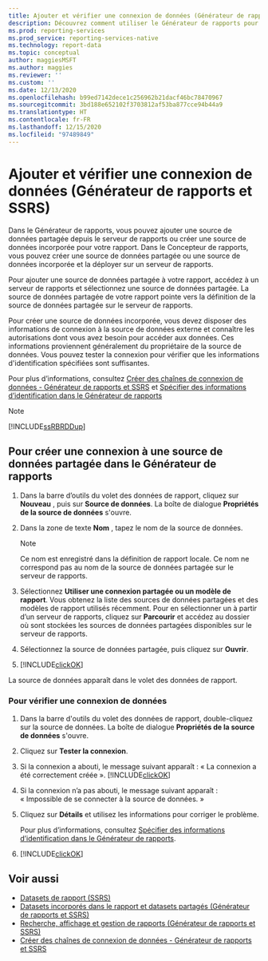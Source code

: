 ```yaml
---
title: Ajouter et vérifier une connexion de données (Générateur de rapports) | Microsoft Docs
description: Découvrez comment utiliser le Générateur de rapports pour ajouter et vérifier une connexion de données afin de vérifier que les informations d’identification spécifiées sont suffisantes.
ms.prod: reporting-services
ms.prod_service: reporting-services-native
ms.technology: report-data
ms.topic: conceptual
author: maggiesMSFT
ms.author: maggies
ms.reviewer: ''
ms.custom: ''
ms.date: 12/13/2020
ms.openlocfilehash: b99ed7142dece1c256962b21dacf46bc78470967
ms.sourcegitcommit: 3bd188e652102f3703812af53ba877cce94b44a9
ms.translationtype: HT
ms.contentlocale: fr-FR
ms.lasthandoff: 12/15/2020
ms.locfileid: "97489849"
---
```

# <a name="add-and-verify-a-data-connection-report-builder-and-ssrs"></a>Ajouter et vérifier une connexion de données (Générateur de rapports et SSRS)

Dans le Générateur de rapports, vous pouvez ajouter une source de données partagée depuis le serveur de rapports ou créer une source de données incorporée pour votre rapport. Dans le Concepteur de rapports, vous pouvez créer une source de données partagée ou une source de données incorporée et la déployer sur un serveur de rapports.

Pour ajouter une source de données partagée à votre rapport, accédez à un serveur de rapports et sélectionnez une source de données partagée. La source de données partagée de votre rapport pointe vers la définition de la source de données partagée sur le serveur de rapports.

Pour créer une source de données incorporée, vous devez disposer des informations de connexion à la source de données externe et connaître les autorisations dont vous avez besoin pour accéder aux données. Ces informations proviennent généralement du propriétaire de la source de données. Vous pouvez tester la connexion pour vérifier que les informations d'identification spécifiées sont suffisantes.

Pour plus d’informations, consultez [Créer des chaînes de connexion de données - Générateur de rapports et SSRS](data-connections-data-sources-and-connection-strings-report-builder-and-ssrs.md) et [Spécifier des informations d’identification dans le Générateur de rapports](./specify-credential-and-connection-information-for-report-data-sources.md)

> [!NOTE]  
> [!INCLUDE[ssRBRDDup](../../includes/ssrbrddup-md.md)]

## <a name="to-create-a-connection-to-a-shared-data-source-in-report-builder"></a>Pour créer une connexion à une source de données partagée dans le Générateur de rapports

1. Dans la barre d’outils du volet des données de rapport, cliquez sur **Nouveau** , puis sur **Source de données**. La boîte de dialogue **Propriétés de la source de données** s'ouvre.

2. Dans la zone de texte **Nom** , tapez le nom de la source de données.

    > [!NOTE]  
    >  Ce nom est enregistré dans la définition de rapport locale. Ce nom ne correspond pas au nom de la source de données partagée sur le serveur de rapports. 

3. Sélectionnez **Utiliser une connexion partagée ou un modèle de rapport**. Vous obtenez la liste des sources de données partagées et des modèles de rapport utilisés récemment. Pour en sélectionner un à partir d’un serveur de rapports, cliquez sur **Parcourir** et accédez au dossier où sont stockées les sources de données partagées disponibles sur le serveur de rapports.

4. Sélectionnez la source de données partagée, puis cliquez sur **Ouvrir**.

5. [!INCLUDE[clickOK](../../includes/clickok-md.md)]  

La source de données apparaît dans le volet des données de rapport.

### <a name="to-verify-a-data-connection"></a>Pour vérifier une connexion de données  

1. Dans la barre d'outils du volet des données de rapport, double-cliquez sur la source de données. La boîte de dialogue **Propriétés de la source de données** s'ouvre.

2. Cliquez sur **Tester la connexion**.

3. Si la connexion a abouti, le message suivant apparaît : « La connexion a été correctement créée ». [!INCLUDE[clickOK](../../includes/clickok-md.md)]  

4. Si la connexion n’a pas abouti, le message suivant apparaît : « Impossible de se connecter à la source de données. »  

5. Cliquez sur **Détails** et utilisez les informations pour corriger le problème.

    Pour plus d’informations, consultez [Spécifier des informations d’identification dans le Générateur de rapports](./specify-credential-and-connection-information-for-report-data-sources.md).

6. [!INCLUDE[clickOK](../../includes/clickok-md.md)]  

## <a name="see-also"></a>Voir aussi

- [Datasets de rapport &#40;SSRS&#41;](../../reporting-services/report-data/report-datasets-ssrs.md)   
- [Datasets incorporés dans le rapport et datasets partagés &#40;Générateur de rapports et SSRS&#41;](../../reporting-services/report-data/report-embedded-datasets-and-shared-datasets-report-builder-and-ssrs.md)
- [Recherche, affichage et gestion de rapports &#40;Générateur de rapports et SSRS&#41;](../../reporting-services/report-builder/finding-viewing-and-managing-reports-report-builder-and-ssrs.md)
- [Créer des chaînes de connexion de données - Générateur de rapports et SSRS](data-connections-data-sources-and-connection-strings-report-builder-and-ssrs.md)

